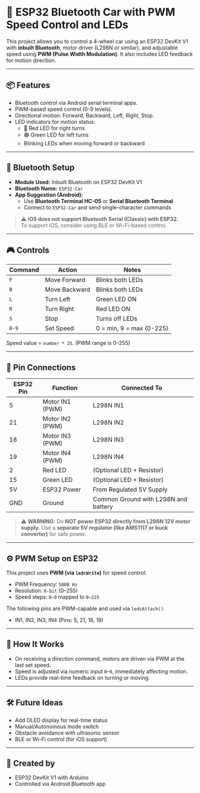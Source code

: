 # 🚗 ESP32 Bluetooth Car with PWM Speed Control and LEDs

This project allows you to control a 4-wheel car using an ESP32 DevKit V1 with **inbuilt Bluetooth**, motor driver (L298N or similar), and adjustable speed using **PWM (Pulse Width Modulation)**. It also includes LED feedback for motion direction.

---

## 📦 Features

- Bluetooth control via Android serial terminal apps.
- PWM-based speed control (0-9 levels).
- Directional motion: Forward, Backward, Left, Right, Stop.
- LED indicators for motion status:
  - 🔴 Red LED for right turns
  - 🟢 Green LED for left turns
  - Blinking LEDs when moving forward or backward

---

## 📱 Bluetooth Setup

- **Module Used:** Inbuilt Bluetooth on ESP32 DevKit V1
- **Bluetooth Name:** `ESP32-Car`
- **App Suggestion (Android):**
  - Use **Bluetooth Terminal HC-05** or **Serial Bluetooth Terminal**
  - Connect to `ESP32-Car` and send single-character commands

> ⚠️ **iOS does not support Bluetooth Serial (Classic) with ESP32.**  
> To support iOS, consider using BLE or Wi-Fi-based control.

---

## 🎮 Controls

| Command | Action          | Notes                  |
|---------|-----------------|------------------------|
| `F`     | Move Forward     | Blinks both LEDs       |
| `B`     | Move Backward    | Blinks both LEDs       |
| `L`     | Turn Left        | Green LED ON           |
| `R`     | Turn Right       | Red LED ON             |
| `S`     | Stop             | Turns off LEDs         |
| `0-9`   | Set Speed        | 0 = min, 9 = max (0-225)|

Speed value = `number * 25`. (PWM range is 0–255)

---

## 🔌 Pin Connections

| ESP32 Pin | Function         | Connected To          |
|-----------|------------------|------------------------|
| 5         | Motor IN1 (PWM)  | L298N IN1              |
| 21        | Motor IN2 (PWM)  | L298N IN2              |
| 18        | Motor IN3 (PWM)  | L298N IN3              |
| 19        | Motor IN4 (PWM)  | L298N IN4              |
| 2         | Red LED          | (Optional LED + Resistor) |
| 15        | Green LED        | (Optional LED + Resistor) |
| 5V        | ESP32 Power      | From Regulated 5V Supply |
| GND       | Ground           | Common Ground with L298N and battery |

> ⚠️ **WARNING:** Do **NOT power ESP32 directly from L298N 12V motor supply.**
> Use a **separate 5V regulator (like AMS1117 or buck converter)** for safe power.

---

## ⚙️ PWM Setup on ESP32

This project uses **PWM (via `ledcWrite`)** for speed control:

- PWM Frequency: `5000 Hz`
- Resolution: `8-bit` (0–255)
- Speed steps: `0–9` mapped to `0–225`

The following pins are PWM-capable and used via `ledcAttach()`:
- IN1, IN2, IN3, IN4 (Pins: 5, 21, 18, 19)

---

## 🧠 How It Works

- On receiving a direction command, motors are driven via PWM at the last set speed.
- Speed is adjusted via numeric input `0`–`9`, immediately affecting motion.
- LEDs provide real-time feedback on turning or moving.

---

## 🛠️ Future Ideas

- Add OLED display for real-time status
- Manual/Autonomous mode switch
- Obstacle avoidance with ultrasonic sensor
- BLE or Wi-Fi control (for iOS support)

---

## 👤 Created by

- ESP32 DevKit V1 with Arduino
- Controlled via Android Bluetooth app

